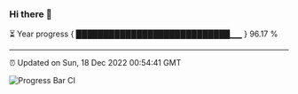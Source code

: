 ### Hi there 👋

⏳ Year progress { ████████████████████████████▁▁ } 96.17 %

---

⏰ Updated on Sun, 18 Dec 2022 00:54:41 GMT

![Progress Bar CI](https://github.com/liununu/liununu/workflows/Progress%20Bar%20CI/badge.svg)
